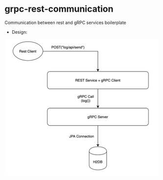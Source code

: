 # grpc-rest-communication
Communication between rest and gRPC services boilerplate

* Design:

![Architecture](grpc-client/src/main/resources/img/Architecture.png)
